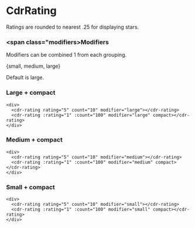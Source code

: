 # <span class="display-name">CdrRating<span>

Ratings are rounded to nearest .25 for displaying stars.

### <span class="modifiers>Modifiers</span>

Modifiers can be combined 1 from each grouping.

{small, medium, large}

Default is large.

### Large + compact

```
<div>
  <cdr-rating rating="5" count="10" modifier="large"></cdr-rating>
  <cdr-rating :rating="1" :count="100" modifier="large" compact></cdr-rating>
</div>
```

### Medium + compact

```
<div>
  <cdr-rating rating="5" count="10" modifier="medium"></cdr-rating>
  <cdr-rating :rating="1" :count="100" modifier="medium" compact></cdr-rating>
</div>
```

### Small + compact

```
<div>
  <cdr-rating rating="5" count="10" modifier="small"></cdr-rating>
  <cdr-rating :rating="1" :count="100" modifier="small" compact></cdr-rating>
</div>
```